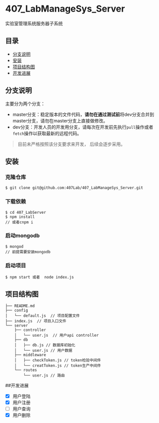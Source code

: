 # 407_LabManageSys_Server
实验室管理系统服务器子系统


## 目录

* [分支说明](#分支说明)
* [安装](#安装)
* [项目结构图](#项目结构图)
* [开发进展](#开发进展)


## 分支说明

主要分为两个分支：
* master分支：稳定版本的文件代码，**请勿在通过测试前**将dev分支合并到master分支，请勿在master分支上直接做修改。
* dev分支：开发人员的开发用分支，请每次在开发前先执行`pull`操作或者`fetch`操作以获取最新的远程代码。

> 目前未严格按照该分支要求来开发， 后续会逐步采用。

## 安装

### 克隆仓库
```
$ git clone git@github.com:407Lab/407_LabManageSys_Server.git
```

### 下载依赖
```
$ cd 407_LabServer
$ npm install
// 或者cnpm i
```

### 启动mongodb
```
$ mongod
// 前提需要安装mongodb
```

### 启动项目
```
$ npm start 或者  node index.js
```

## 项目结构图
```
├── README.md
├── config
│   └── default.js  // 项目配置文件
├── index.js  // 项目入口文件
└── server
    ├── controller  
    │   └── user.js  // 用户api controller
    ├── db
    │   ├── db.js // 数据库初始化
    │   └── user.js // 用户数据
    ├── middleware
    │   ├── checkToken.js // token检验中间件
    │   └── creatToken.js // token生产中间件
    └── routes
        └── user.js // 路由

```

##开发进展

- [x] 用户登陆
- [x] 用户注册
- [ ] 用户查询
- [x] 用户删除
